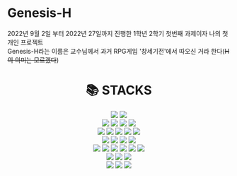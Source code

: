 # Genesis-H
2022년 9월 2일 부터 2022년 27일까지 진행한 1학년 2학기 첫번째 과제이자 나의 첫 개인 프로젝트</br>
Genesis-H라는 이름은 교수님께서 과거 RPG게임 '창세기전'에서 따오신 거라 한다(~~H의 의미는 모르겠다~~)
<div align=center><h1>📚 STACKS</h1></div>

<div align=center> 
  <img src="https://img.shields.io/badge/vmware-007396?style=for-the-badge&logo=vmware&logoColor=white"> 
  <img src="https://img.shields.io/badge/virtualbox-3776AB?style=for-the-badge&logo=virtualbox&logoColor=white"> 
  <br>
  
  <img src="https://img.shields.io/badge/linux-E34F26?style=for-the-badge&logo=linux&logoColor=white"> 
  <img src="https://img.shields.io/badge/unix-1572B6?style=for-the-badge&logo=unix3&logoColor=white"> 
  <img src="https://img.shields.io/badge/apache-F7DF1E?style=for-the-badge&logo=apache&logoColor=black"> 
  <img src="https://img.shields.io/badge/nginx-0769AD?style=for-the-badge&logo=nginx&logoColor=white">
  <br>
  
  <img src="https://img.shields.io/badge/oracle-F80000?style=for-the-badge&logo=oracle&logoColor=white"> 
  <img src="https://img.shields.io/badge/mysql-4479A1?style=for-the-badge&logo=mysql&logoColor=white"> 
  <img src="https://img.shields.io/badge/mariaDB-003545?style=for-the-badge&logo=mariaDB&logoColor=white"> 
  <img src="https://img.shields.io/badge/mongoDB-47A248?style=for-the-badge&logo=MongoDB&logoColor=white">
  <img src="https://img.shields.io/badge/firebase-FFCA28?style=for-the-badge&logo=firebase&logoColor=white">
  <br>
  
  <img src="https://img.shields.io/badge/react-61DAFB?style=for-the-badge&logo=react&logoColor=black"> 
  <img src="https://img.shields.io/badge/vue.js-4FC08D?style=for-the-badge&logo=vue.js&logoColor=white"> 
  <img src="https://img.shields.io/badge/angular.js-DD0031?style=for-the-badge&logo=angularjs&logoColor=white">
  <img src="https://img.shields.io/badge/node.js-339933?style=for-the-badge&logo=Node.js&logoColor=white">
  <br>
  
  <img src="https://img.shields.io/badge/spring-6DB33F?style=for-the-badge&logo=spring&logoColor=white"> 
  <img src="https://img.shields.io/badge/express-000000?style=for-the-badge&logo=express&logoColor=white">
  <img src="https://img.shields.io/badge/django-092E20?style=for-the-badge&logo=django&logoColor=white">
  <img src="https://img.shields.io/badge/flask-000000?style=for-the-badge&logo=flask&logoColor=white">
  <img src="https://img.shields.io/badge/flutter-02569B?style=for-the-badge&logo=flutter&logoColor=white">
  
  <img src="https://img.shields.io/badge/bootstrap-7952B3?style=for-the-badge&logo=bootstrap&logoColor=white">
  <br>

  <img src="https://img.shields.io/badge/linux-FCC624?style=for-the-badge&logo=linux&logoColor=black"> 
  <img src="https://img.shields.io/badge/amazonaws-232F3E?style=for-the-badge&logo=amazonaws&logoColor=white"> 
  <img src="https://img.shields.io/badge/apache tomcat-F8DC75?style=for-the-badge&logo=apachetomcat&logoColor=white">
  <br>
  
  <img src="https://img.shields.io/badge/github-181717?style=for-the-badge&logo=github&logoColor=white">
  <img src="https://img.shields.io/badge/git-F05032?style=for-the-badge&logo=git&logoColor=white">
  <img src="https://img.shields.io/badge/fontawesome-339AF0?style=for-the-badge&logo=fontawesome&logoColor=white">
  <br>
</div>
